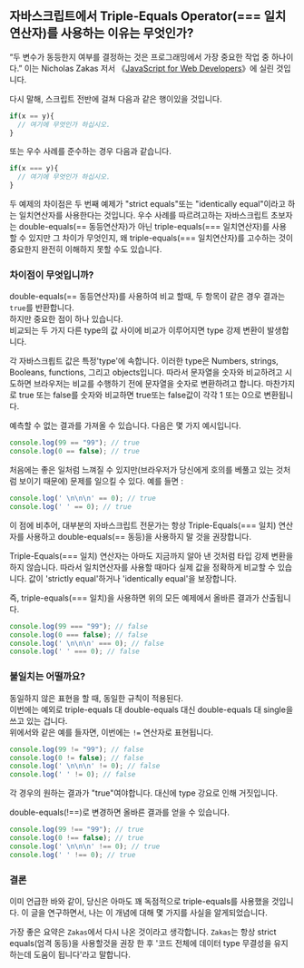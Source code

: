 ## 자바스크립트에서 Triple-Equals Operator(=== 일치연산자)를 사용하는 이유는 무엇인가?

“두 변수가 동등한지 여부를 결정하는 것은 프로그래밍에서 가장 중요한 작업 중 하나이다.” 이는 Nicholas Zakas 저서 《[JavaScript for Web Developers](https://www.amazon.com/Professional-JavaScript-Developers-Wrox-Programmer/dp/047022780X/)》에 실린 것입니다.  

다시 말해, 스크립트 전반에 걸쳐 다음과 같은 행이있을 것입니다.  

```javascript
if(x == y){
  // 여기에 무엇인가 하십시오.
}
```
또는 우수 사례를 준수하는 경우 다음과 같습니다.
```javascript
if(x === y){
  // 여기에 무엇인가 하십시오.
}
```
두 예제의 차이점은 두 번째 예제가 "strict equals"또는 "identically equal"이라고 하는 일치연산자를 사용한다는 것입니다.
우수 사례를 따르려고하는 자바스크립트 초보자는 double-equals(== 동등연산자)가 아닌 triple-equals(=== 일치연산자)를 사용 할 수 있지만 그 차이가 무엇인지, 왜 triple-equals(=== 일치연산자)를 고수하는 것이 중요한지 완전히 이해하지 못할 수도 있습니다.     

### 차이점이 무엇입니까?

double-equals(== 동등연산자)를 사용하여 비교 할때, 두 항목이 같은 경우 결과는 `true`를 반환합니다.  
하지만 중요한 점이 하나 있습니다.  
비교되는 두 가지 다른 type의 값 사이에 비교가 이루어지면 type 강제 변환이 발생합니다.

각 자바스크릡트 값은 특정'type'에 속합니다. 이러한 type은 Numbers, strings, Booleans, functions, 그리고 objects입니다. 
따라서 문자열을 숫자와 비교하려고 시도하면 브라우저는 비교를 수행하기 전에 문자열을 숫자로 변환하려고 합니다. 
마찬가지로 true 또는 false를 숫자와 비교하면 true또는 false값이 각각 1 또는 0으로 변환됩니다. 

예측할 수 없는 결과를 가져올 수 있습니다. 다음은 몇 가지 예시입니다. 

```javascript 
console.log(99 == "99"); // true
console.log(0 == false); // true
```

처음에는 좋은 일처럼 느껴질 수 있지만(브라우저가 당신에게 호의를 베풀고 있는 것처럼 보이기 때문에) 문제를 일으킬 수 있다. 예를 들면 :
```javascript
console.log(' \n\n\n' == 0); // true
console.log(' ' == 0); // true
```
이 점에 비추어, 대부분의 자바스크립트 전문가는 항상 Triple-Equals(=== 일치) 연산자를 사용하고 double-equals(== 동등)을 사용하지 말 것을 권장합니다.  

Triple-Equals(=== 일치) 연산자는 아마도 지금까지 알아 낸 것처럼 타입 강제 변환을하지 않습니다. 따라서 일치연산자를 사용할 때마다 실제 값을 정확하게 비교할 수 있습니다. 값이 'strictly equal'하거나 'identically equal'을 보장합니다.

즉, triple-equals(=== 일치)을 사용하면 위의 모든 예제에서 올바른 결과가 산출됩니다.  

```javascript
console.log(99 === "99"); // false
console.log(0 === false); // false
console.log(' \n\n\n' === 0); // false
console.log(' ' === 0); // false
```

### 불일치는 어떨까요?
동일하지 않은 표현을 할 때, 동일한 규칙이 적용된다.  
이번에는 예외로  triple-equals 대 double-equals 대신 double-equals 대 single을 쓰고 있는 겁니다.  
위에서와 같은 예를 들자면, 이번에는 `!=` 연산자로 표현됩니다.  

```javascript
console.log(99 != "99"); // false
console.log(0 != false); // false
console.log(' \n\n\n' != 0); // false
console.log(' ' != 0); // false
```

각 경우의 원하는 결과가 "true"여야합니다. 대신에 type 강요로 인해 거짓입니다. 

double-equals(!==)로 변경하면 올바른 결과를 얻을 수 있습니다.  
```javascript
console.log(99 !== "99"); // true
console.log(0 !== false); // true
console.log(' \n\n\n' !== 0); // true
console.log(' ' !== 0); // true
```

### 결론

이미 언급한 바와 같이, 당신은 아마도 꽤 독점적으로 triple-equals를 사용했을 것입니다. 
이 글을 연구하면서, 나는 이 개념에 대해 몇 가지를 사실을 알게되었습니다.

가장 좋은 요약은 `Zakas`에서 다시 나온 것이라고 생각합니다. 
`Zakas`는 항상 strict equals(엄격 동등)을 사용할것을 권장 한 후 '코드 전체에 데이터 type 무결성을 유지하는데 도움이 됩니다'라고 말합니다.

